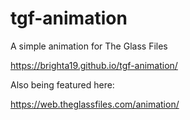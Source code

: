 # tgf-animation

A simple animation for The Glass Files

https://brighta19.github.io/tgf-animation/

Also being featured here:

https://web.theglassfiles.com/animation/
